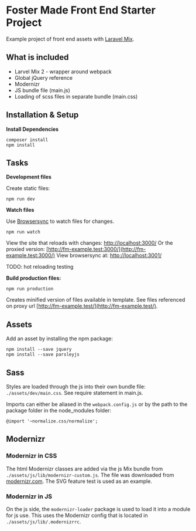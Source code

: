 # Foster Made Front End Starter Project

Example project of front end assets with [Laravel Mix](https://laravel.com/docs/5.6/mix).

## What is included

* Larvel Mix 2 - wrapper around webpack
* Global jQuery reference
* Modernizr
* JS bundle file (main.js)
* Loading of scss files in separate bundle (main.css)

## Installation & Setup
**Install Dependencies**
```
composer install
npm install
```

## Tasks

**Development files**

Create static files:
```
npm run dev
```
**Watch files**

Use [Browsersync](https://browsersync.io/) to watch files for changes.
```
npm run watch
```

View the site that reloads with changes: [http://localhost:3000/](http://localhost:3000/)
Or the proxied version: [http://fm-example.test:3000/](http://fm-example.test:3000/)
View browsersync at: [http://localhost:3001/](http://localhost:3001/)

TODO: hot reloading testing

**Build production files:**
```
npm run production
```
Creates minified version of files available in template. See files referenced on proxy url [http://fm-example.test/](http://fm-example.test/).

## Assets
Add an asset by installing the npm package:
```
npm install --save jquery
npm install --save parsleyjs
```

## Sass
Styles are loaded through the js into their own bundle file: `./assets/dev/main.css`.
See require statement in main.js.

Imports can either be aliased in the `webpack.config.js` or by the path to the package folder in the node_modules folder:
```
@import '~normalize.css/normalize';
```

## Modernizr
### Modernizr in CSS
The html Modernizr classes are added via the js Mix bundle from `./assets/js/lib/modernizr-custom.js`. The file was downloaded from [modernizr.com](https://modernizr.com/download?svg-dontmin-printshiv-setclasses-shiv). The SVG feature test is used as an example.

### Modernizr in JS
On the js side, the `modernizr-loader` package is used to load it into a module for js use. This uses the Modernizr config that is located in `./assets/js/lib/.modernizrrc`.

